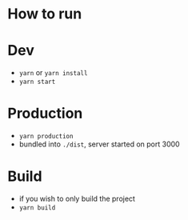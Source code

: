 # How to run

# Dev

* `yarn` or `yarn install`
* `yarn start`

# Production

* `yarn production`
* bundled into `./dist`, server started on port 3000

# Build

* if you wish to only build the project
* `yarn build`
